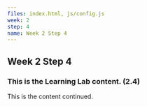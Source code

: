 ```yaml
---
files: index.html, js/config.js
week: 2
step: 4
name: Week 2 Step 4
---
```


## Week 2 Step 4

### This is the Learning Lab content. (2.4)

This is the content continued.
